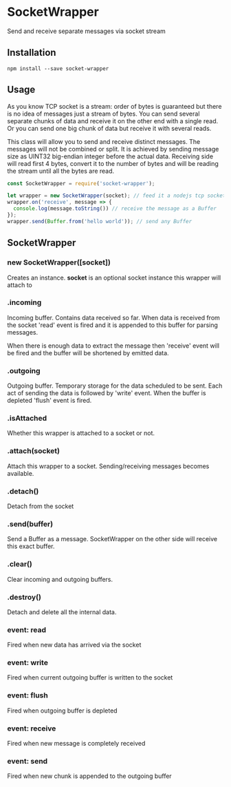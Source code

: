 # SocketWrapper

Send and receive separate messages via socket stream

## Installation

```
npm install --save socket-wrapper
```

## Usage

As you know TCP socket is a stream: order of bytes is guaranteed but there
is no idea of messages just a stream of bytes. You can send several separate
chunks of data and receive it on the other end with a single read. Or you can
send one big chunk of data but receive it with several reads.

This class will allow you to send and receive distinct messages. The messages
will not be combined or split. It is achieved by sending message size as
UINT32 big-endian integer before the actual data. Receiving side will read
first 4 bytes, convert it to the number of bytes and will be reading the
stream until all the bytes are read.

```javascript
const SocketWrapper = require('socket-wrapper');

let wrapper = new SocketWrapper(socket); // feed it a nodejs tcp socket
wrapper.on('receive', message => {
  console.log(message.toString()) // receive the message as a Buffer
});
wrapper.send(Buffer.from('hello world')); // send any Buffer
```

## SocketWrapper

### new SocketWrapper([socket])

Creates an instance. **socket** is an optional socket instance this wrapper
will attach to

### .incoming

Incoming buffer. Contains data received so far. When data is received from
the socket 'read' event is fired and it is appended to this buffer for
parsing messages.

When there is enough data to extract the message then 'receive' event will
be fired and the buffer will be shortened by emitted data.

### .outgoing

Outgoing buffer. Temporary storage for the data scheduled to be sent. Each
act of sending the data is followed by 'write' event. When the buffer is
depleted 'flush' event is fired.

### .isAttached

Whether this wrapper is attached to a socket or not.

### .attach(socket)

Attach this wrapper to a socket. Sending/receiving messages becomes available.

### .detach()

Detach from the socket

### .send(buffer)

Send a Buffer as a message. SocketWrapper on the other side will receive
this exact buffer.

### .clear()

Clear incoming and outgoing buffers.

### .destroy()

Detach and delete all the internal data.

### event: read

Fired when new data has arrived via the socket

### event: write

Fired when current outgoing buffer is written to the socket

### event: flush

Fired when outgoing buffer is depleted

### event: receive

Fired when new message is completely received

### event: send

Fired when new chunk is appended to the outgoing buffer
